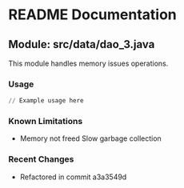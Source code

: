 # README Documentation

## Module: src/data/dao_3.java

This module handles memory issues operations.

### Usage

```python
// Example usage here
```

### Known Limitations

- Memory not freed Slow garbage collection

### Recent Changes

- Refactored in commit a3a3549d
